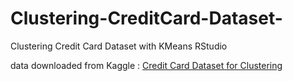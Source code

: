 # Clustering-CreditCard-Dataset-
Clustering Credit Card Dataset with KMeans RStudio

data downloaded from Kaggle : [Credit Card Dataset for Clustering](https://www.kaggle.com/arjunbhasin2013/ccdata)
